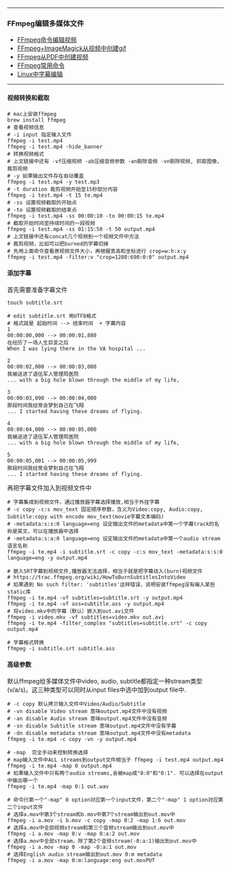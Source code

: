 
---

### FFmpeg编辑多媒体文件
- [FFmpeg命令编辑视频](https://mp.weixin.qq.com/s?__biz=MjM5NjQ4MjYwMQ==&mid=2664614334&idx=2&sn=22c884dc2553b16f7f5cf808fac3a2ce)
- [FFmpeg+ImageMagick从视频中创建gif](https://www.ostechnix.com/create-animated-gif-ubuntu-16-04/)
- [FFmpeg从PDF中创建视频](https://www.ostechnix.com/create-video-pdf-files-linux/)
- [FFmpeg常用命令](https://blog.csdn.net/weixin_42081389/article/details/100543007)
- [Linux中字幕编辑](https://mp.weixin.qq.com/s/K6lZI3OuUSUKQB-9JhssAg)
---

#### 视频转换和截取
```console
# mac上安装ffmpeg
brew install ffmpeg
# 查看视频信息
# -i input 指定输入文件
ffmpeg -i test.mp4
ffmpeg -i test.mp4 -hide_banner
# 转换视频格式
# 上文链接中还有 -vf压缩视频 -ab压缩音频参数 -an剔除音频 -vn剔除视频, 抓取图像，裁剪视频
# -y 如果输出文件存在自动覆盖
ffmpeg -i test.mp4 -y test.mp3
# -t duration 裁剪视频开始至15秒部分内容
ffmpeg -i test.mp4 -t 15 te.mp4
# -ss 设置视频截取的开始点
# -to 设置视频截取的结束点
ffmpeg -i test.mp4 -ss 00:00:10 -to 00:00:15 te.mp4
# 截取开始时间至持续时间的一段视频
ffmpeg -i test.mp4 -ss 01:15:50 -t 50 output.mp4
# 上文链接中还有concat几个视频到一个视频文件中方法
# 裁剪视频，比如可以把burned的字幕切掉
# 先用上面命令查看原视频文件大小，再根据宽高和坐标进行 crop=w:h:x:y
ffmpeg -i test.mp4 -filter:v "crop=1280:690:0:0" output.mp4
```

#### 添加字幕
首先需要准备字幕文件
```console
touch subtitle.srt

# edit subtitle.srt 用UTF8格式
# 格式就是 起始时间 --> 结束时间  + 字幕内容 
1
00:00:00,000 --> 00:00:01,880
在经历了一场人生巨变之后
When I was lying there in the VA hospital ...

2
00:00:02,000 --> 00:00:03,000
我被送进了退伍军人管理局医院
... with a big hole blown through the middle of my life,

3
00:00:03,090 --> 00:00:04,000
那段时间我经常会梦到自己在飞翔
... I started having these dreams of flying.

4
00:00:04,000 --> 00:00:05,000
我被送进了退伍军人管理局医院
... with a big hole blown through the middle of my life,

5
00:00:05,001 --> 00:00:05,999
那段时间我经常会梦到自己在飞翔
... I started having these dreams of flying.
```
再把字幕文件加入到视频文件中
```console
# 字幕集成到视频文件，通过播放器字幕选择播放,相当于外挂字幕
# -c copy -c:s mov_text 固定顺序参数，含义为Video:copy, Audio:copy, Subtitle:copy with encode mov_text(movie字幕文本编码)
# -metadata:s:s:0 language=eng 设定输出文件的metadata中第一个字幕track的名称是英文，可以在播放器中选择
# -metadata:s:a:0 language=eng 设定输出文件的metadata中第一个audio stream语言名称
ffmpeg -i te.mp4 -i subtitle.srt -c copy -c:s mov_text -metadata:s:s:0 language=eng -y output.mp4

# 嵌入SRT字幕到视频文件,播放器无法选择，相当于就是把字幕烧入(burn)视频文件
# https://trac.ffmpeg.org/wiki/HowToBurnSubtitlesIntoVideo
# 如果遇到 No such filter: 'subtitles'这样错误，说明安装ffmpeg没有编入某些static库
ffmpeg -i te.mp4 -vf subtitles=subtitle.srt -y output.mp4
ffmpeg -i te.mp4 -vf ass=subtitle.ass -y output.mp4
# 将video.mkv中的字幕（默认）嵌入到out.avi文件 
ffmpeg -i video.mkv -vf subtitles=video.mkv out.avi
ffmpeg -i te.mp4 -filter_complex "subtitles=subtitle.srt" -c copy output.mp4

# 字幕格式转换
ffmpeg -i subtitle.srt subtitle.ass
```
#### 高级参数
默认ffmpeg给多媒体文件中video, audio, subtitle都指定一种stream类型(v/a/s)。这三种类型可以同时从input files中选中加到output file中.
```console
# -c copy 默认拷贝输入文件中Video/Audio/Subtitle 
# -vn disable Video stream 意味output.mp4文件中没有视频
# -an disable Audio stream 意味output.mp4文件中没有音频
# -sn disable Subtitle stream 意味output.mp4文件中没有字幕
# -dn disable metadata stream 意味output.mp4文件中没有metadata
ffmpeg -i te.mp4 -c copy -vn -y output.mp4

# -map  完全手动来控制转换选择
# map输入文件中ALL streams到output文件相当于 ffmpeg -i test.mp4 output.mp4
ffmpeg -i te.mp4 -map 0 output.mp4
# 如果输入文件中只有两个audio streams,会被map成"0:0"和"0:1". 可以选择在output中输出哪一个
ffmpeg -i te.mp4 -map 0:1 out.wav

# 命令行第一个"-map" 0 option对应第一个input文件，第二个"-map" 1 option对应第二个input文件
# 选择a.mov中第3个stream和b.mov中第7个stream输出到out.mov中
ffmpeg -i a.mov -i b.mov -c copy -map 0:2 -map 1:6 out.mov 
# 选择a.mov中全部视频stream和第三个音频stream输出到out.mov中
ffmpeg -i a.mov -map 0:v -map 0:a:2 out.mov 
# 选择a.mov中全部stream，除了第2个音频stream(-0:a:1)输出到out.mov中
ffmpeg -i a.mov -map 0 -map -0:a:1 out.mov
# 选择English audio stream输出到out.mov 0:m metadata
ffmpeg -i a.mov -map 0:m:language:eng out.movPUT        
```